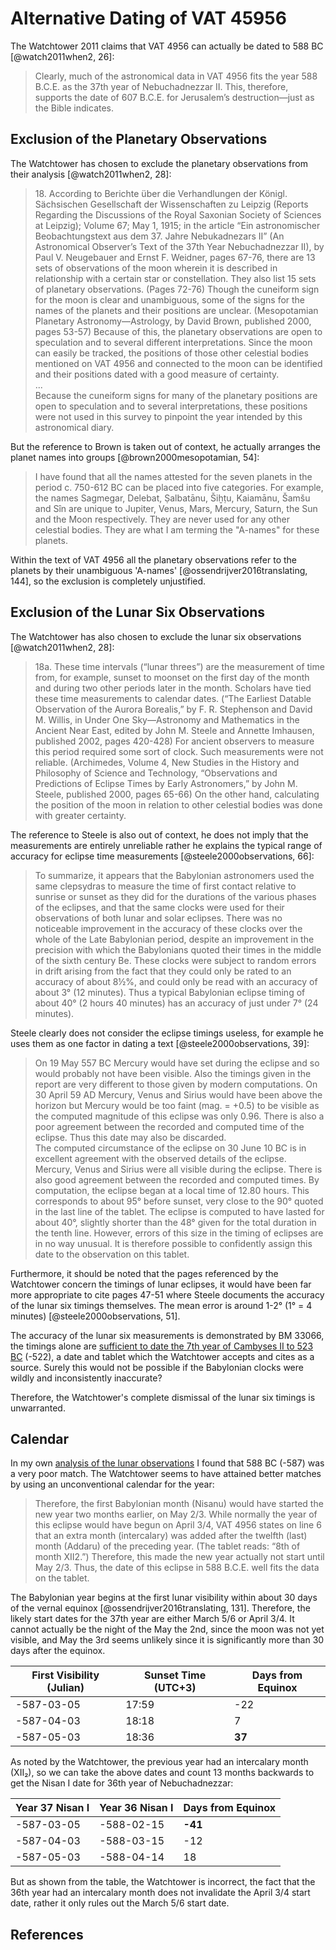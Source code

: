 # Alternative Dating of VAT 45956

The Watchtower 2011 claims that VAT 4956 can actually be dated to 588 BC [@watch2011when2, 26]:

> Clearly, much of the astronomical data in VAT 4956 fits the year 588 B.C.E. as the 37th year of Nebuchadnezzar II.
> This, therefore, supports the date of 607 B.C.E. for Jerusalem’s destruction​—just as the Bible indicates.

## Exclusion of the Planetary Observations

The Watchtower has chosen to exclude the planetary observations from their analysis [@watch2011when2, 28]:

> 18\. According to Berichte über die Verhandlungen der Königl. Sächsischen Gesellschaft der Wissenschaften zu Leipzig
> (Reports Regarding the Discussions of the Royal Saxonian Society of Sciences at Leipzig); Volume 67; May 1, 1915; in
> the article “Ein astronomischer Beobachtungstext aus dem 37. Jahre Nebukadnezars II” (An Astronomical Observer’s Text
> of the 37th Year Nebuchadnezzar II), by Paul V. Neugebauer and Ernst F. Weidner, pages 67-76, there are 13 sets of
> observations of the moon wherein it is described in relationship with a certain star or constellation. They also list
> 15 sets of planetary observations. (Pages 72-76) Though the cuneiform sign for the moon is clear and unambiguous, some
> of the signs for the names of the planets and their positions are unclear. (Mesopotamian Planetary
> Astronomy​—Astrology, by David Brown, published 2000, pages 53-57) Because of this, the planetary observations are
> open to speculation and to several different interpretations. Since the moon can easily be tracked, the positions of
> those other celestial bodies mentioned on VAT 4956 and connected to the moon can be identified and their positions
> dated with a good measure of certainty. <br>...<br> Because the cuneiform signs for many of the planetary positions
> are open to speculation and to several interpretations, these positions were not used in this survey to pinpoint the
> year intended by this astronomical diary.

But the reference to Brown is taken out of context, he actually arranges the planet names into groups
[@brown2000mesopotamian, 54]:

> I have found that all the names attested for the seven planets in the period c. 750-612 BC can be placed into five
> categories. For example, the names Sagmegar, Delebat, Ṣalbatānu, Šiḫṭu, Kaiamānu, Šamšu and Sîn are unique to Jupiter,
> Venus, Mars, Mercury, Saturn, the Sun and the Moon respectively. They are never used for any other celestial bodies.
> They are what I am terming the "A-names" for these planets.

Within the text of VAT 4956 all the planetary observations refer to the planets by their unambiguous 'A-names'
[@ossendrijver2016translating, 144], so the exclusion is completely unjustified.

## Exclusion of the Lunar Six Observations

The Watchtower has also chosen to exclude the lunar six observations [@watch2011when2, 28]:

> 18a. These time intervals (“lunar threes”) are the measurement of time from, for example, sunset to moonset on the
> first day of the month and during two other periods later in the month. Scholars have tied these time measurements to
> calendar dates. (“The Earliest Datable Observation of the Aurora Borealis,” by F. R. Stephenson and David M. Willis,
> in Under One Sky​—Astronomy and Mathematics in the Ancient Near East, edited by John M. Steele and Annette Imhausen,
> published 2002, pages 420-428) For ancient observers to measure this period required some sort of clock. Such
> measurements were not reliable. (Archimedes, Volume 4, New Studies in the History and Philosophy of Science and
> Technology, “Observations and Predictions of Eclipse Times by Early Astronomers,” by John M. Steele, published 2000,
> pages 65-66) On the other hand, calculating the position of the moon in relation to other celestial bodies was done
> with greater certainty.

The reference to Steele is also out of context, he does not imply that the measurements are entirely unreliable rather
he explains the typical range of accuracy for eclipse time measurements [@steele2000observations, 66]:

> To summarize, it appears that the Babylonian astronomers used the same clepsydras to measure the time of first contact
> relative to sunrise or sunset as they did for the durations of the various phases of the eclipses, and that the same
> clocks were used for their observations of both lunar and solar eclipses. There was no noticeable improvement in the
> accuracy of these clocks over the whole of the Late Babylonian period, despite an improvement in the precision with
> which the Babylonians quoted their times in the middle of the sixth century Be. These clocks were subject to random
> errors in drift arising from the fact that they could only be rated to an accuracy of about 8½%, and could only be
> read with an accuracy of about 3° (12 minutes). Thus a typical Babylonian eclipse timing of about 40° (2 hours 40
> minutes) has an accuracy of just under 7° (24 minutes).

Steele clearly does not consider the eclipse timings useless, for example he uses them as one factor in dating a text
[@steele2000observations, 39]:

> On 19 May 557 BC Mercury would have set during the eclipse and so would probably not have been visible. Also the
> timings given in the report are very different to those given by modern computations. On 30 April 59 AD Mercury, Venus
> and Sirius would have been above the horizon but Mercury would be too faint (mag. = +0.5) to be visible as the
> computed magnitude of this eclipse was only 0.96. There is also a poor agreement between the recorded and computed
> time of the eclipse. Thus this date may also be discarded.<br>The computed circumstance of the eclipse on 30 June 10
> BC is in excellent agreement with the observed details of the eclipse. Mercury, Venus and Sirius were all visible
> during the eclipse. There is also good agreement between the recorded and computed times. By computation, the eclipse
> began at a local time of 12.80 hours. This corresponds to about 95° before sunset, very close to the 90° quoted in the
> last line of the tablet. The eclipse is computed to have lasted for about 40°, slightly shorter than the 48° given for
> the total duration in the tenth line. However, errors of this size in the timing of eclipses are in no way unusual. It
> is therefore possible to confidently assign this date to the observation on this tablet.

Furthermore, it should be noted that the pages referenced by the Watchtower concern the timings of lunar eclipses, it
would have been far more appropriate to cite pages 47-51 where Steele documents the accuracy of the lunar six timings
themselves. The mean error is around 1-2° (1° = 4 minutes) [@steele2000observations, 51].

The accuracy of the lunar six measurements is demonstrated by BM 33066, the timings alone are
[sufficient to date the 7th year of Cambyses II to 523 BC](https://github.com/jacob-pro/astro-tablets/blob/master/results/bm33066_lunar_six_scores.txt)
(-522), a date and tablet which the Watchtower accepts and cites as a source. Surely this would not be possible if the
Babylonian clocks were wildly and inconsistently inaccurate?

Therefore, the Watchtower's complete dismissal of the lunar six timings is unwarranted.

## Calendar

In my own
[analysis of the lunar observations](https://github.com/jacob-pro/astro-tablets/blob/master/results/vat4956_lunar_scores.txt)
I found that 588 BC (-587) was a very poor match. The Watchtower seems to have attained better matches by using an
unconventional calendar for the year:

> Therefore, the first Babylonian month (Nisanu) would have started the new year two months earlier, on May 2/3. While
> normally the year of this eclipse would have begun on April 3/4, VAT 4956 states on line 6 that an extra month
> (intercalary) was added after the twelfth (last) month (Addaru) of the preceding year. (The tablet reads: “8th of
> month XII2.”) Therefore, this made the new year actually not start until May 2/3. Thus, the date of this eclipse in
> 588 B.C.E. well fits the data on the tablet.

The Babylonian year begins at the first lunar visibility within about 30 days of the vernal equinox
[@ossendrijver2016translating, 131]. Therefore, the likely start dates for the 37th year are either March 5/6 or April
3/4. It cannot actually be the night of the May the 2nd, since the moon was not yet visible, and May the 3rd seems
unlikely since it is significantly more than 30 days after the equinox.

| First Visibility (Julian) | Sunset Time (UTC+3) | Days from Equinox |
| ------------------------- | ------------------- | ----------------- |
| -587-03-05                | 17:59               | -22               |
| -587-04-03                | 18:18               | 7                 |
| -587-05-03                | 18:36               | **37**            |

As noted by the Watchtower, the previous year had an intercalary month (XII₂), so we can take the above dates and count
13 months backwards to get the Nisan I date for 36th year of Nebuchadnezzar:

| Year 37 Nisan I | Year 36 Nisan I | Days from Equinox |
| --------------- | --------------- | ----------------- |
| -587-03-05      | -588-02-15      | **-41**           |
| -587-04-03      | -588-03-15      | -12               |
| -587-05-03      | -588-04-14      | 18                |

But as shown from the table, the Watchtower is incorrect, the fact that the 36th year had an intercalary month does not
invalidate the April 3/4 start date, rather it only rules out the March 5/6 start date.

## References

